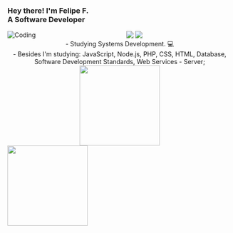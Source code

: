   ### Hey there! I'm Felipe F. <br> A Software Developer

<img align= "left" alt="Coding" src= "https://c.tenor.com/q4L3wKD-P7YAAAAi/hydra-we-bhack.gif">

<div align="center"
 <a href = "mailto:felipeflorianof@gmail.com"><img src="https://img.shields.io/badge/-Gmail-%23333?style=for-the-badge&logo=gmail&logoColor=white" target="_blank"></a>
 <a href="https://www.linkedin.com/in/felipeflorianofontes" target="_blank"><img src="https://img.shields.io/badge/-LinkedIn-%230077B5?style=for-the-badge&logo=linkedin&logoColor=white" target="_blank"></a> 
</div>

<div align="center">
- Studying Systems Development. 💻 <br>
- Besides I'm studying: JavaScript, Node.js, PHP, CSS, HTML, Database, Software Development Standards, 
  Web Services - Server;
  <br>
  <img height="180em" src="https://github-readme-stats.vercel.app/api?username=felipeflorianof&show_icons=true&theme=dark&include_all_commits=true&count_private=true"/>
 </div>
 
<div align="left">
  <a href="https://github.com/felipeflorianof">
  <img height="180em" src="https://github-readme-stats.vercel.app/api/top-langs/?username=felipeflorianof&layout=compact&langs_count=7&theme=dark"/>
</div>
